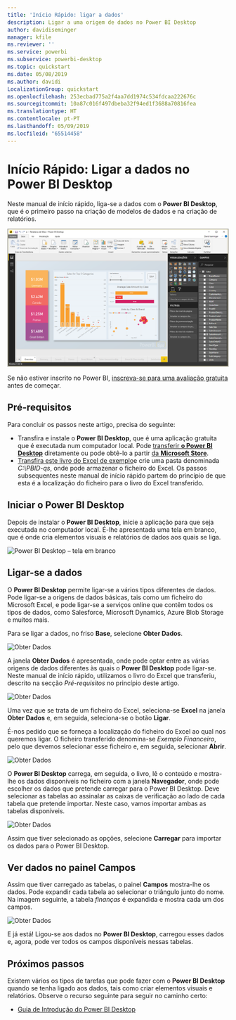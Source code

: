 ```yaml
---
title: 'Início Rápido: ligar a dados'
description: Ligar a uma origem de dados no Power BI Desktop
author: davidiseminger
manager: kfile
ms.reviewer: ''
ms.service: powerbi
ms.subservice: powerbi-desktop
ms.topic: quickstart
ms.date: 05/08/2019
ms.author: davidi
LocalizationGroup: quickstart
ms.openlocfilehash: 253ecbad775a2f4aa7dd1974c534fdcaa222676c
ms.sourcegitcommit: 10a87c016f497dbeba32f94ed1f3688a70816fea
ms.translationtype: HT
ms.contentlocale: pt-PT
ms.lasthandoff: 05/09/2019
ms.locfileid: "65514458"
---
```

# <a name="quickstart-connect-to-data-in-power-bi-desktop"></a>Início Rápido: Ligar a dados no Power BI Desktop

Neste manual de início rápido, liga-se a dados com o **Power BI Desktop**, que é o primeiro passo na criação de modelos de dados e na criação de relatórios.

![Power BI Desktop](media/desktop-what-is-desktop/what-is-desktop_01.png)

Se não estiver inscrito no Power BI, [inscreva-se para uma avaliação gratuita](https://app.powerbi.com/signupredirect?pbi_source=web) antes de começar.

## <a name="prerequisites"></a>Pré-requisitos

Para concluir os passos neste artigo, precisa do seguinte:
* Transfira e instale o **Power BI Desktop**, que é uma aplicação gratuita que é executada num computador local. Pode [transferir **o Power BI Desktop**](https://powerbi.microsoft.com/desktop) diretamente ou pode obtê-lo a partir [da **Microsoft Store**](http://aka.ms/pbidesktopstore).
* [Transfira este livro do Excel de exemplo](http://go.microsoft.com/fwlink/?LinkID=521962)e crie uma pasta denominada *C:\PBID-qs*, onde pode armazenar o ficheiro do Excel. Os passos subsequentes neste manual de início rápido partem do princípio de que esta é a localização do ficheiro para o livro do Excel transferido.

## <a name="launch-power-bi-desktop"></a>Iniciar o Power BI Desktop

Depois de instalar o **Power BI Desktop**, inicie a aplicação para que seja executada no computador local. É-lhe apresentada uma tela em branco, que é onde cria elementos visuais e relatórios de dados aos quais se liga. 

![Power BI Desktop – tela em branco](media/desktop-quickstart-connect-to-data/qs-connect-data_01.png)

## <a name="connect-to-data"></a>Ligar-se a dados

O **Power BI Desktop** permite ligar-se a vários tipos diferentes de dados. Pode ligar-se a origens de dados básicas, tais como um ficheiro do Microsoft Excel, e pode ligar-se a serviços online que contêm todos os tipos de dados, como Salesforce, Microsoft Dynamics, Azure Blob Storage e muitos mais.

Para se ligar a dados, no friso **Base**, selecione **Obter Dados**.

![Obter Dados](media/desktop-quickstart-connect-to-data/qs-connect-data_02.png)

A janela **Obter Dados** é apresentada, onde pode optar entre as várias origens de dados diferentes às quais o **Power BI Desktop** pode ligar-se. Neste manual de início rápido, utilizamos o livro do Excel que transferiu, descrito na secção *Pré-requisitos* no princípio deste artigo.

![Obter Dados](media/desktop-quickstart-connect-to-data/qs-connect-data_03.png)

Uma vez que se trata de um ficheiro do Excel, seleciona-se **Excel** na janela **Obter Dados** e, em seguida, seleciona-se o botão **Ligar**.

É-nos pedido que se forneça a localização do ficheiro do Excel ao qual nos queremos ligar. O ficheiro transferido denomina-se *Exemplo Financeiro*, pelo que devemos selecionar esse ficheiro e, em seguida, selecionar **Abrir**.

![Obter Dados](media/desktop-quickstart-connect-to-data/qs-connect-data_04.png)

O **Power BI Desktop** carrega, em seguida, o livro, lê o conteúdo e mostra-lhe os dados disponíveis no ficheiro com a janela **Navegador**, onde pode escolher os dados que pretende carregar para o Power BI Desktop. Deve selecionar as tabelas ao assinalar as caixas de verificação ao lado de cada tabela que pretende importar. Neste caso, vamos importar ambas as tabelas disponíveis.

![Obter Dados](media/desktop-quickstart-connect-to-data/qs-connect-data_05.png)

Assim que tiver selecionado as opções, selecione **Carregar** para importar os dados para o Power BI Desktop.

## <a name="view-data-in-the-fields-pane"></a>Ver dados no painel Campos

Assim que tiver carregado as tabelas, o painel **Campos** mostra-lhe os dados. Pode expandir cada tabela ao selecionar o triângulo junto do nome. Na imagem seguinte, a tabela *finanças* é expandida e mostra cada um dos campos. 

![Obter Dados](media/desktop-quickstart-connect-to-data/qs-connect-data_06.png)

E já está! Ligou-se aos dados no **Power BI Desktop**, carregou esses dados e, agora, pode ver todos os campos disponíveis nessas tabelas.

## <a name="next-steps"></a>Próximos passos

Existem vários os tipos de tarefas que pode fazer com o **Power BI Desktop** quando se tenha ligado aos dados, tais como criar elementos visuais e relatórios. Observe o recurso seguinte para seguir no caminho certo:

* [Guia de Introdução do Power BI Desktop](desktop-getting-started.md)